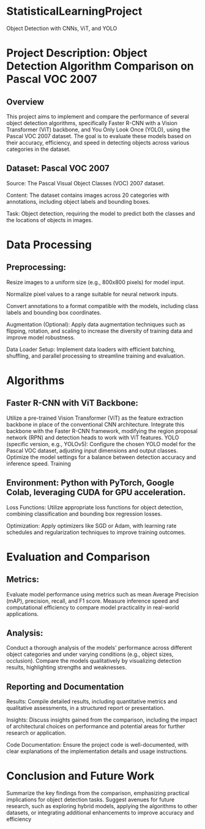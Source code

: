 # StatisticalLearningProject
Object Detection with CNNs, ViT, and YOLO

# Project Description: Object Detection Algorithm Comparison on Pascal VOC 2007
## Overview

This project aims to implement and compare the performance of several object detection algorithms, specifically Faster R-CNN with a Vision Transformer (ViT) backbone, and You Only Look Once (YOLO), using the Pascal VOC 2007 dataset. The goal is to evaluate these models based on their accuracy, efficiency, and speed in detecting objects across various categories in the dataset.

## Dataset: Pascal VOC 2007

Source: The Pascal Visual Object Classes (VOC) 2007 dataset.

Content: The dataset contains images across 20 categories with annotations, including object labels and bounding boxes.

Task: Object detection, requiring the model to predict both the classes and the locations of objects in images.

# Data Processing

## Preprocessing:
Resize images to a uniform size (e.g., 800x800 pixels) for model input.

Normalize pixel values to a range suitable for neural network inputs.

Convert annotations to a format compatible with the models, including class labels and bounding box coordinates.

Augmentation (Optional):
Apply data augmentation techniques such as flipping, rotation, and scaling to increase the diversity of training data and improve model robustness.

Data Loader Setup:
Implement data loaders with efficient batching, shuffling, and parallel processing to streamline training and evaluation.

# Algorithms

## Faster R-CNN with ViT Backbone:
Utilize a pre-trained Vision Transformer (ViT) as the feature extraction backbone in place of the conventional CNN architecture.
Integrate this backbone with the Faster R-CNN framework, modifying the region proposal network (RPN) and detection heads to work with ViT features.
YOLO (specific version, e.g., YOLOv5):
Configure the chosen YOLO model for the Pascal VOC dataset, adjusting input dimensions and output classes.
Optimize the model settings for a balance between detection accuracy and inference speed.
Training

## Environment: Python with PyTorch, Google Colab, leveraging CUDA for GPU acceleration.

Loss Functions: Utilize appropriate loss functions for object detection, combining classification and bounding box regression losses.

Optimization: Apply optimizers like SGD or Adam, with learning rate schedules and regularization techniques to improve training outcomes.

# Evaluation and Comparison

## Metrics:
Evaluate model performance using metrics such as mean Average Precision (mAP), precision, recall, and F1 score.
Measure inference speed and computational efficiency to compare model practicality in real-world applications.
## Analysis:
Conduct a thorough analysis of the models' performance across different object categories and under varying conditions (e.g., object sizes, occlusion).
Compare the models qualitatively by visualizing detection results, highlighting strengths and weaknesses.

## Reporting and Documentation

Results: Compile detailed results, including quantitative metrics and qualitative assessments, in a structured report or presentation.

Insights: Discuss insights gained from the comparison, including the impact of architectural choices on performance and potential areas for further research or application.

Code Documentation: Ensure the project code is well-documented, with clear explanations of the implementation details and usage instructions.

# Conclusion and Future Work

Summarize the key findings from the comparison, emphasizing practical implications for object detection tasks.
Suggest avenues for future research, such as exploring hybrid models, applying the algorithms to other datasets, or integrating additional enhancements to improve accuracy and efficiency
